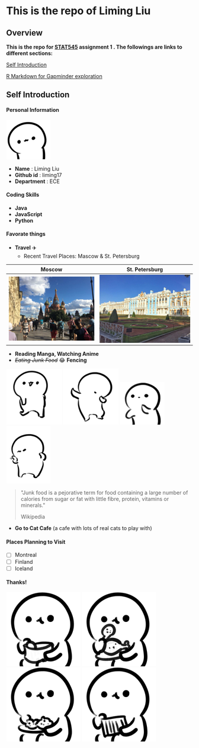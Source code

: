 # This is the repo of Liming Liu



## Overview
**This is the repo for [STAT545](http://stat545.com/Classroom/) assignment 1 . The followings are links to different sections:**

[Self Introduction](#self-introduction)

[R Markdown for Gapminder exploration](hw01_gapminder.md)

## Self Introduction

#### Personal Information

![me](image/me3.gif)

- **Name** : Liming Liu
- **Github id** : liming17
- **Department** : ECE

#### Coding Skills
- **Java** 
- **JavaScript** 
- **Python** 

#### Favorate things
 - **Travel** :airplane:
    + Recent Travel Places: Mascow & St. Petersburg

|    **Moscow**    | **St. Petersburg** |
|----------------|------------|
|  ![Moscow](image/Moscow.jpg) |     ![St.](image/St.jpg) |

 - **Reading Manga, Watching Anime**  
 - <del>*Eating Junk Food*</del>  :joy:  **Fencing**

![d1](image/dance1.gif) ![d2](image/dance2.gif) ![d3](image/dance3.gif) ![d4](image/dance4.gif)


> "Junk food is a pejorative term for food containing a large number of calories from sugar or fat with little fibre, protein, vitamins or minerals."
>
> Wikipedia 

 - **Go to Cat Cafe** (a cafe with lots of real cats to play with) 

#### Places Planning to Visit 
- [ ] Montreal
- [ ] Finland
- [ ] Iceland

#### Thanks!

![eat1](image/eat1.gif) ![eat2](image/eat2.gif) ![eat3](image/eat3.gif) ![eat4](image/eat4.gif)

